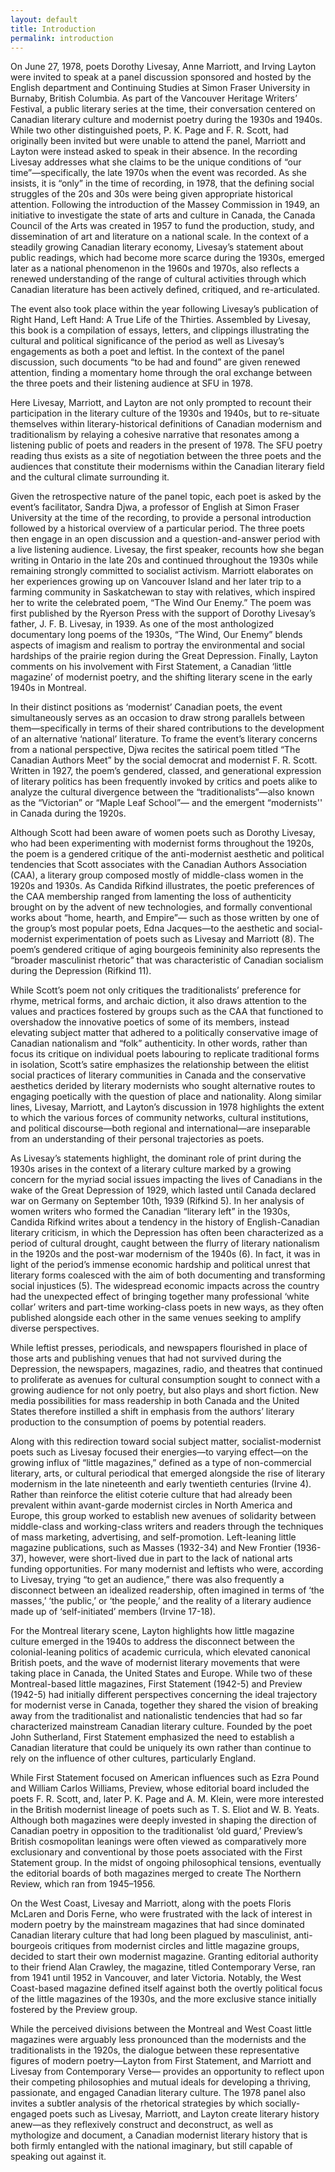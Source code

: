 ```yaml
---
layout: default
title: Introduction
permalink: introduction
---
```

<!-- Add an essay or interpretive material below this line,
using HTML or markdown.  Do not modify this file above this line -->

  On June 27, 1978, poets Dorothy Livesay, Anne Marriott, and Irving Layton were invited to speak at a panel discussion sponsored and hosted by the English department and Continuing Studies at Simon Fraser University in Burnaby, British Columbia. As part of the Vancouver Heritage Writers’ Festival, a public literary series at the time, their conversation centered on Canadian literary culture and modernist poetry during the 1930s and 1940s. While two other distinguished poets, P. K. Page and F. R. Scott, had originally been invited but were unable to attend the panel, Marriott and Layton were instead asked to speak in their absence.
  In the recording Livesay addresses what she claims to be the unique conditions of “our time”—specifically, the late 1970s when the event was recorded. As she insists, it is “only” in the time of recording, in 1978, that the defining social struggles of the 20s and 30s were being given appropriate historical attention. Following the introduction of the Massey Commission in 1949, an initiative to investigate the state of arts and culture in Canada, the Canada Council of the Arts was created in 1957 to fund the production, study, and dissemination of art and literature on a national scale. In the context of a steadily growing Canadian literary economy, Livesay’s statement about public readings, which had become more scarce during the 1930s, emerged later as a national phenomenon in the 1960s and 1970s, also reflects a renewed understanding of the range of cultural activities through which Canadian literature has been actively defined, critiqued, and re-articulated.

The event also took place within the year following Livesay’s publication of Right Hand, Left Hand: A True Life of the Thirties. Assembled by Livesay, this book is a compilation of essays, letters, and clippings illustrating the cultural and political significance of the period as well as Livesay’s engagements as both a poet and leftist. In the context of the panel discussion, such documents “to be had and found” are given renewed attention, finding a momentary home through the oral exchange between the three poets and their listening audience at SFU in 1978.

Here Livesay, Marriott, and Layton are not only prompted to recount their participation in the literary culture of the 1930s and 1940s, but to re-situate themselves within literary-historical definitions of Canadian modernism and traditionalism by relaying a cohesive narrative that resonates among a listening public of poets and readers in the present of 1978. The SFU poetry reading thus exists as a site of negotiation between the three poets and the audiences that constitute their modernisms within the Canadian literary field and the cultural climate surrounding it. 

Given the retrospective nature of the panel topic, each poet is asked by the event’s facilitator, Sandra Djwa, a professor of English at Simon Fraser University at the time of the recording, to provide a personal introduction followed by a historical overview of a particular period. The three poets then engage in an open discussion and a question-and-answer period with a live listening audience. Livesay, the first speaker, recounts how she began writing in Ontario in the late 20s and continued throughout the 1930s while remaining strongly committed to socialist activism. Marriott elaborates on her experiences growing up on Vancouver Island and her later trip to a farming community in Saskatchewan to stay with relatives, which inspired her to write the celebrated poem, “The Wind Our Enemy.” The poem was first published by the Ryerson Press with the support of Dorothy Livesay’s father, J. F. B. Livesay, in 1939. As one of the most anthologized documentary long poems of the 1930s, “The Wind, Our Enemy” blends aspects of imagism and realism to portray the environmental and social hardships of the prairie region during the Great Depression. Finally, Layton comments on his involvement with First Statement, a Canadian ‘little magazine’ of modernist poetry, and the shifting literary scene in the early 1940s in Montreal.

In their distinct positions as ‘modernist’ Canadian poets, the event simultaneously serves as an occasion to draw strong parallels between them—specifically in terms of their shared contributions to the development of an alternative ‘national’ literature. To frame the event’s literary concerns from a national perspective, Djwa recites the satirical poem titled “The Canadian Authors Meet” by the social democrat and modernist F. R. Scott. Written in 1927, the poem’s gendered, classed, and generational expression of literary politics has been frequently invoked by critics and poets alike to analyze the cultural divergence between the “traditionalists”—also known as the “Victorian” or “Maple Leaf School”— and the emergent “modernists'' in Canada during the 1920s. 

Although Scott had been aware of women poets such as Dorothy Livesay, who had been experimenting with modernist forms throughout the 1920s, the poem is a gendered critique of the anti-modernist aesthetic and political tendencies that Scott associates with the Canadian Authors Association (CAA), a literary group composed mostly of middle-class women in the 1920s and 1930s. As Candida Rifkind illustrates, the poetic preferences of the CAA membership ranged from lamenting the loss of authenticity brought on by the advent of new technologies, and formally conventional works about “home, hearth, and Empire”— such as those written by one of the group’s most popular poets, Edna Jacques—to the aesthetic and social-modernist experimentation of poets such as Livesay and Marriott (8). The poem’s gendered critique of aging bourgeois femininity also represents the “broader masculinist rhetoric” that was characteristic of Canadian socialism during the Depression (Rifkind 11). 

While Scott’s poem not only critiques the traditionalists’ preference for rhyme, metrical forms, and archaic diction, it also draws attention to the values and practices fostered by groups such as the CAA that functioned to overshadow the innovative poetics of some of its members, instead elevating subject matter that adhered to a politically conservative image of Canadian nationalism and “folk” authenticity. In other words, rather than focus its critique on individual poets labouring to replicate traditional forms in isolation, Scott’s satire emphasizes the relationship between the elitist social practices of literary communities in Canada and the conservative aesthetics derided by literary modernists who sought alternative routes to engaging poetically with the question of place and nationality. Along similar lines, Livesay, Marriott, and Layton’s discussion in 1978 highlights the extent to which the various forces of community networks, cultural institutions, and political discourse—both regional and international—are inseparable from an understanding of their personal trajectories as poets.

As Livesay’s statements highlight, the dominant role of print during the 1930s arises in the context of a literary culture marked by a growing concern for the myriad social issues impacting the lives of Canadians in the wake of the Great Depression of 1929, which lasted until Canada declared war on Germany on September 10th, 1939 (Rifkind 5). In her analysis of women writers who formed the Canadian “literary left” in the 1930s, Candida Rifkind writes about a tendency in the history of English-Canadian literary criticism, in which the Depression has often been characterized as a period of cultural drought, caught between the flurry of literary nationalism in the 1920s and the post-war modernism of the 1940s (6). In fact, it was in light of the period’s immense economic hardship and political unrest that literary forms coalesced with the aim of both documenting and transforming social injustices (5). The widespread economic impacts across the country had the unexpected effect of bringing together many professional ‘white collar’ writers and part-time working-class poets in new ways, as they often published alongside each other in the same venues seeking to amplify diverse perspectives. 

While leftist presses, periodicals, and newspapers flourished in place of those arts and publishing venues that had not survived during the Depression, the newspapers, magazines, radio, and theatres that continued to proliferate as avenues for cultural consumption sought to connect with a growing audience for not only poetry, but also plays and short fiction. New media possibilities for mass readership in both Canada and the United States therefore instilled a shift in emphasis from the authors’ literary production to the consumption of poems by potential readers.

Along with this redirection toward social subject matter, socialist-modernist poets such as Livesay focused their energies—to varying effect—on the growing influx of “little magazines,” defined as a type of non-commercial literary, arts, or cultural periodical that emerged alongside the rise of literary modernism in the late nineteenth and early twentieth centuries (Irvine 4). Rather than reinforce the elitist coterie culture that had already been prevalent within avant-garde modernist circles in North America and Europe, this group worked to establish new avenues of solidarity between middle-class and working-class writers and readers through the techniques of mass marketing, advertising, and self-promotion. Left-leaning little magazine publications, such as Masses (1932-34) and New Frontier (1936-37), however, were short-lived due in part to the lack of national arts funding opportunities. For many modernist and leftists who were, according to Livesay, trying “to get an audience,” there was also frequently a disconnect between an idealized readership, often imagined in terms of ‘the masses,’ ‘the public,’ or ‘the people,’ and the reality of a literary audience made up of ‘self-initiated’ members (Irvine 17-18).

For the Montreal literary scene, Layton highlights how little magazine culture emerged in the 1940s to address the disconnect between the colonial-leaning politics of academic curricula, which elevated canonical British poets, and the wave of modernist literary movements that were taking place in Canada, the United States and Europe. While two of these Montreal-based little magazines, First Statement (1942-5) and Preview (1942-5) had initially different perspectives concerning the ideal trajectory for modernist verse in Canada, together they shared the vision of breaking away from the traditionalist and nationalistic tendencies that had so far characterized mainstream Canadian literary culture. Founded by the poet John Sutherland, First Statement emphasized the need to establish a Canadian literature that could be uniquely its own rather than continue to rely on the influence of other cultures, particularly England. 

While First Statement focused on American influences such as Ezra Pound and William Carlos Williams, Preview, whose editorial board included the poets F. R. Scott, and, later P. K. Page and A. M. Klein, were more interested in the British modernist lineage of poets such as T. S. Eliot and W. B. Yeats. Although both magazines were deeply invested in shaping the direction of Canadian poetry in opposition to the traditionalist ‘old guard,’ Preview’s British cosmopolitan leanings were often viewed as comparatively more exclusionary and conventional by those poets associated with the First Statement group. In the midst of ongoing philosophical tensions, eventually the editorial boards of both magazines merged to create The Northern Review, which ran from 1945–1956.

On the West Coast, Livesay and Marriott, along with the poets Floris McLaren and Doris Ferne, who were frustrated with the lack of interest in modern poetry by the mainstream magazines that had since dominated Canadian literary culture that had long been plagued by masculinist, anti-bourgeois critiques from modernist circles and little magazine groups, decided to start their own modernist magazine. Granting editorial authority to their friend Alan Crawley, the magazine, titled Contemporary Verse, ran from 1941 until 1952 in Vancouver, and later Victoria. Notably, the West Coast-based magazine defined itself against both the overtly political focus of the little magazines of the 1930s, and the more exclusive stance initially fostered by the Preview group. 

While the perceived divisions between the Montreal and West Coast little magazines were arguably less pronounced than the modernists and the traditionalists in the 1920s, the dialogue between these representative figures of modern poetry—Layton from First Statement, and Marriott and Livesay from Contemporary Verse— provides an opportunity to reflect upon their competing philosophies and mutual ideals for developing a thriving, passionate, and engaged Canadian literary culture. The 1978 panel also invites a subtler analysis of the rhetorical strategies by which socially-engaged poets such as Livesay, Marriott, and Layton create literary history anew—as they reflexively construct and deconstruct, as well as mythologize and document, a Canadian modernist literary history that is both firmly entangled with the national imaginary, but still capable of speaking out against it.
